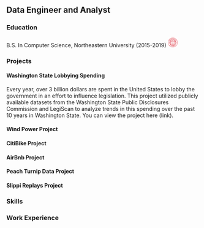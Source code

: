 ## Data Engineer and Analyst 

### Education
B.S. In Computer Science, Northeastern University (2015-2019) <img src="/images/neu.png" width=25px height=25px>

### Projects
#### Washington State Lobbying Spending
Every year, over 3 billion dollars are spent in the United States to lobby the government in an effort to influence legislation.  This project utilized publicly available datasets from the Washington State Public Disclosures Commission and LegiScan to analyze trends in this spending over the past 10 years in Washington State.  You can view the project here (link).  

#### Wind Power Project

#### CitiBike Project

#### AirBnb Project

#### Peach Turnip Data Project

#### Slippi Replays Project


### Skills


### Work Experience
